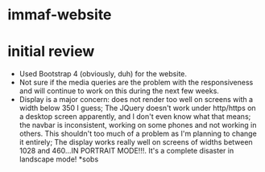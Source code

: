 # immaf-website
# initial review
- Used Bootstrap 4 (obviously, duh) for the website.
- Not sure if the media queries are the problem with the responsiveness and will continue to work on this during the next few weeks.
- Display is a major concern: does not render too well on screens with a width below 350 I guess;
The JQuery doesn't work under http/https on a desktop screen apparently, and I don't even know what that means;
the navbar is inconsistent, working on some phones and not working in others. This shouldn't too much of a problem as I'm planning to change it entirely;
The display works really well on screens of widths between 1028 and 460...IN PORTRAIT MODE!!!. It's a complete disaster in landscape mode! *sobs
